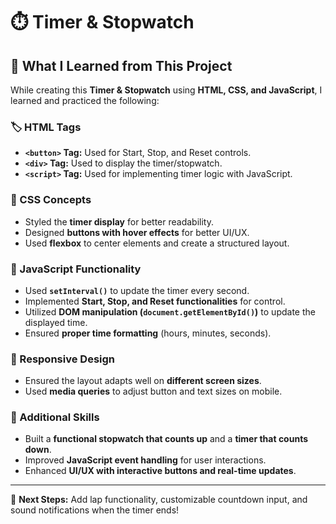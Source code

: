 # ⏱️ Timer & Stopwatch  

## 📝 What I Learned from This Project  

While creating this **Timer & Stopwatch** using **HTML, CSS, and JavaScript**, I learned and practiced the following:  

### 🏷️ HTML Tags  
- **`<button>` Tag:** Used for Start, Stop, and Reset controls.  
- **`<div>` Tag:** Used to display the timer/stopwatch.  
- **`<script>` Tag:** Used for implementing timer logic with JavaScript.  

### 🎨 CSS Concepts  
- Styled the **timer display** for better readability.  
- Designed **buttons with hover effects** for better UI/UX.  
- Used **flexbox** to center elements and create a structured layout.  

### 🔄 JavaScript Functionality  
- Used **`setInterval()`** to update the timer every second.  
- Implemented **Start, Stop, and Reset functionalities** for control.  
- Utilized **DOM manipulation (`document.getElementById()`)** to update the displayed time.  
- Ensured **proper time formatting** (hours, minutes, seconds).  

### 📱 Responsive Design  
- Ensured the layout adapts well on **different screen sizes**.  
- Used **media queries** to adjust button and text sizes on mobile.  

### 🚀 Additional Skills  
- Built a **functional stopwatch that counts up** and a **timer that counts down**.  
- Improved **JavaScript event handling** for user interactions.  
- Enhanced **UI/UX with interactive buttons and real-time updates**.  

---

📌 **Next Steps:** Add lap functionality, customizable countdown input, and sound notifications when the timer ends!  
